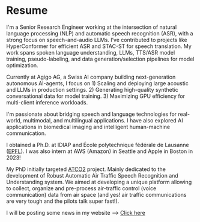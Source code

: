 # Resume

I'm a Senior Research Engineer working at the intersection of natural language processing (NLP) and automatic speech recognition (ASR), with a strong focus on speech-and-audio LLMs. I’ve contributed to projects like HyperConformer for efficient ASR and STAC-ST for speech translation. My work spans spoken language understanding, LLMs, TTS/ASR model training, pseudo-labeling, and data generation/selection pipelines for model optimization.

Currently at Agigo AG, a Swiss AI company building next-generation autonomous AI-agents, I focus on 1) Scaling and deploying large acoustic and LLMs in production settings. 2) Generating high-quality synthetic conversational data for model training. 3) Maximizing GPU efficiency for multi-client inference workloads.

I'm passionate about bridging speech and language technologies for real-world, multimodal, and multilingual applications. I have also explored AI applications in biomedical imaging and intelligent human-machine communication.

I obtained a Ph.D. at IDIAP and École polytechnique fédérale de Lausanne ([EPFL](https://www.epfl.ch/en/)). I was also intern at AWS (Amazon) in Seattle and Apple in Boston in 2023!

My PhD initially targeted [ATCO2](https://www.atco2.org/) project. Mainly dedicated to the development of Robust Automatic Air Traffic Speech Recognition and Understanding system. We aimed at developing a unique platform allowing to collect, organize and pre-process air-traffic control (voice communication) data from air space (and yes! air traffic communications are very tough and the pilots talk super fast!). 

I will be posting some news in my website --> [Click here](https://juanpzuluaga.github.io/) 


